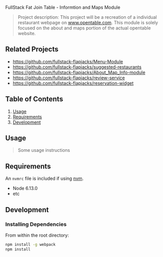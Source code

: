 FullStack Fat Join Table - Informtion and Maps Module

> Project description:
This project will be a recreation of a individual restaurant webpage on www.opentable.com.
This module is solely focused on the about and maps portion of the actual opentable website.

## Related Projects

  - https://github.com/fullstack-flapjacks/Menu-Module
  - https://github.com/fullstack-flapjacks/suggested-restaurants
  - https://github.com/fullstack-flapjacks/About_Map_Info-module
  - https://github.com/fullstack-flapjacks/review-service
  - https://github.com/fullstack-flapjacks/reservation-widget

## Table of Contents

1. [Usage](#Usage)
1. [Requirements](#requirements)
1. [Development](#development)

## Usage

> Some usage instructions

## Requirements

An `nvmrc` file is included if using [nvm](https://github.com/creationix/nvm).

- Node 6.13.0
- etc

## Development

### Installing Dependencies

From within the root directory:

```sh
npm install -g webpack
npm install
```

